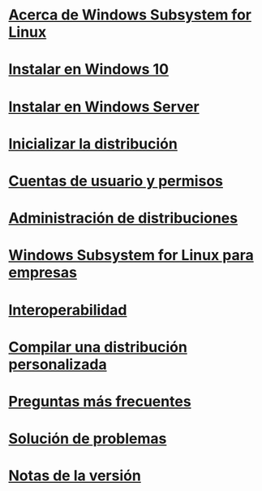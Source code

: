 # [Acerca de Windows Subsystem for Linux](./about.md)
# [Instalar en Windows 10](./install-win10.md)
# [Instalar en Windows Server](./install-on-server.md)
# [Inicializar la distribución](./initialize-distro.md)
# [Cuentas de usuario y permisos](./user-support.md)
# [Administración de distribuciones](./wsl-config.md)
# [Windows Subsystem for Linux para empresas](./enterprise.md)
# [Interoperabilidad](./interop.md)
# [Compilar una distribución personalizada](./build-custom-distro.md)
# [Preguntas más frecuentes](./faq.md)
# [Solución de problemas](./troubleshooting.md)
# [Notas de la versión](./release-notes.md)
